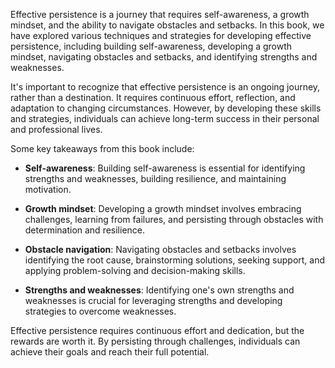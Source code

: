 
Effective persistence is a journey that requires self-awareness, a growth mindset, and the ability to navigate obstacles and setbacks. In this book, we have explored various techniques and strategies for developing effective persistence, including building self-awareness, developing a growth mindset, navigating obstacles and setbacks, and identifying strengths and weaknesses.

It's important to recognize that effective persistence is an ongoing journey, rather than a destination. It requires continuous effort, reflection, and adaptation to changing circumstances. However, by developing these skills and strategies, individuals can achieve long-term success in their personal and professional lives.

Some key takeaways from this book include:

* **Self-awareness**: Building self-awareness is essential for identifying strengths and weaknesses, building resilience, and maintaining motivation.

* **Growth mindset**: Developing a growth mindset involves embracing challenges, learning from failures, and persisting through obstacles with determination and resilience.

* **Obstacle navigation**: Navigating obstacles and setbacks involves identifying the root cause, brainstorming solutions, seeking support, and applying problem-solving and decision-making skills.

* **Strengths and weaknesses**: Identifying one's own strengths and weaknesses is crucial for leveraging strengths and developing strategies to overcome weaknesses.

Effective persistence requires continuous effort and dedication, but the rewards are worth it. By persisting through challenges, individuals can achieve their goals and reach their full potential.
